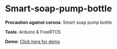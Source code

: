 # Smart-soap-pump-bottle
**Precaution against corona**: Smart soap pump bottle 

**Tools**: Arduino &amp; FreeRTOS

**Demo**: [Click here for demo](https://github.com/driouecheMed/Smart-soap-pump-bottle/blob/master/video_example_downloaded_from_net/89865620_202760650978216_1656694075773943808_n.mp4)
